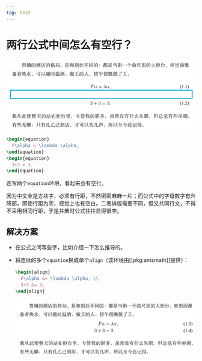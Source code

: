 ```yaml
---
tag: text
---
```


# 两行公式中间怎么有空行？

![](../assets/equation-sep-wide.png)

```latex
\begin{equation}
  F\alpha = \lambda \alpha,
\end{equation}
\begin{equation}
  3+3 = 3.
\end{equation}
```

连写两个`equation`环境，看起来会有空行。

因为中文全是方块字，必须有行距，不然密密麻麻一片；而公式中的字母数字有升降部，即使行距为零，视觉上也有空白。二者排版需要不同，但又共同行文，不得不采用相同行距，于是并置时公式往往显得很空。

## 解决方案

- 在公式之间写些字，比如介绍一下怎么推导的。

- 将连续的多个`equation`换成单个`align`（该环境由[[pkg:amsmath]]提供）：

  ```latex
  \begin{align}
    F\alpha &= \lambda \alpha, \\
    3+3 &= 3.
  \end{align}
  ```

  ![](../assets/equation-sep-narrow.png)
